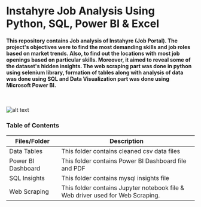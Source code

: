 # Instahyre Job Analysis Using Python, SQL, Power BI & Excel

####  This repository contains Job analysis of Instahyre (Job Portal). The project's objectives were to find the most demanding skills and job roles based on market trends. Also, to find out the locations with most job openings based on particular skills. Moreover, it aimed to reveal some of the dataset's hidden insights. The web scraping part was done in python using selenium library, formation of tables along with analysis of data was done using SQL and Data Visualization part was done using Microsoft Power BI.



<br />

![alt text]((https://www.google.com/url?sa=i&url=https%3A%2F%2Fwww.pngitem.com%2Fmiddle%2FJmmboh_transparent-folder-icon-png-transparent-folder-icon-black%2F&psig=AOvVaw1tE_f_6wAkc0NhlOKtP8uG&ust=1683925369102000&source=images&cd=vfe&ved=0CBEQjRxqFwoTCJiDxP6U7v4CFQAAAAAdAAAAABAX))

### Table of Contents 

| Files/Folder | Description |
| -----------  | ----------- |
| Data Tables       | This folder contains cleaned csv data files           |
| Power BI Dashboard    | This folder contains Power BI Dashboard file and PDF      |
| SQL Insights | This folder contains mysql insights file     |
| Web Scraping | This folder contains Jupyter notebook file & Web driver used for Web Scraping.   |
